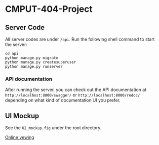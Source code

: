 # CMPUT-404-Project

## Server Code

All server codes are under `/api`. Run the following shell command to start the server:

```console
cd api
python manage.py migrate
python manage.py createsuperuser
python manage.py runserver
```

### API documentation

After running the server, you can check out the API documentation at `http://localhost:8000/swagger/` or `http://localhost:8000/redoc/` depending on what kind of documentation UI you prefer.

## UI Mockup

See the `UI_mockup.fig` under the root directory.

[Online vewing](https://www.figma.com/file/sKnTrhQ3f2uaiexQ0A8OSJ/CMPUT-404-Project?node-id=6%3A272)

